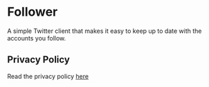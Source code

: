 # Follower

A simple Twitter client that makes it easy to keep up to date with the accounts you follow.

## Privacy Policy

Read the privacy policy [here](PrivacyPolicy.md)
